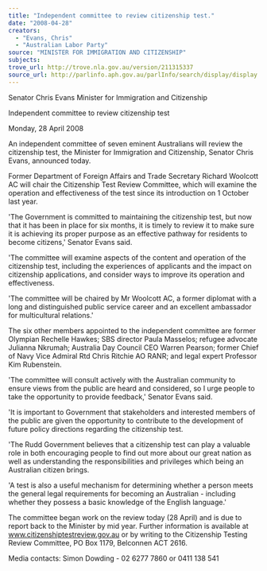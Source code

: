 ```yaml
---
title: "Independent committee to review citizenship test."
date: "2008-04-28"
creators:
  - "Evans, Chris"
  - "Australian Labor Party"
source: "MINISTER FOR IMMIGRATION AND CITIZENSHIP"
subjects:
trove_url: http://trove.nla.gov.au/version/211315337
source_url: http://parlinfo.aph.gov.au/parlInfo/search/display/display.w3p;query=Id%3A%22media/pressrel/TIGQ6%22
---
```


 

 Senator Chris Evans  Minister for Immigration and Citizenship 

 

 

 Independent committee to review citizenship test 

 Monday, 28 April 2008 

 An independent committee of seven eminent Australians will review the  citizenship test, the Minister for Immigration and Citizenship, Senator Chris  Evans, announced today. 

 Former Department of Foreign Affairs and Trade Secretary Richard Woolcott  AC will chair the Citizenship Test Review Committee, which will examine the  operation and effectiveness of the test since its introduction on 1 October last  year. 

 'The Government is committed to maintaining the citizenship test, but now that  it has been in place for six months, it is timely to review it to make sure it is  achieving its proper purpose as an effective pathway for residents to become  citizens,' Senator Evans said. 

 'The committee will examine aspects of the content and operation of the  citizenship test, including the experiences of applicants and the impact on  citizenship applications, and consider ways to improve its operation and  effectiveness. 

 'The committee will be chaired by Mr Woolcott AC, a former diplomat with a  long and distinguished public service career and an excellent ambassador for  multicultural relations.' 

 The six other members appointed to the independent committee are former  Olympian Rechelle Hawkes; SBS director Paula Masselos; refugee advocate  Julianna Nkrumah; Australia Day Council CEO Warren Pearson; former Chief  of Navy Vice Admiral Rtd Chris Ritchie AO RANR; and legal expert Professor  Kim Rubenstein. 

 'The committee will consult actively with the Australian community to ensure  views from the public are heard and considered, so I urge people to take the  opportunity to provide feedback,' Senator Evans said.   

 'It is important to Government that stakeholders and interested members of  the public are given the opportunity to contribute to the development of future  policy directions regarding the citizenship test. 

 'The Rudd Government believes that a citizenship test can play a valuable  role in both encouraging people to find out more about our great nation as  well as understanding the responsibilities and privileges which being an  Australian citizen brings. 

 'A test is also a useful mechanism for determining whether a person meets  the general legal requirements for becoming an Australian - including whether  they possess a basic knowledge of the English language.' 

 The committee began work on the review today (28 April) and is due to report  back to the Minister by mid year. Further information is available at  www.citizenshiptestreview.gov.au or by writing to the Citizenship Testing  Review Committee, PO Box 1179, Belconnen ACT 2616.  

 Media contacts: Simon Dowding - 02 6277 7860 or 0411 138 541   

 

 

